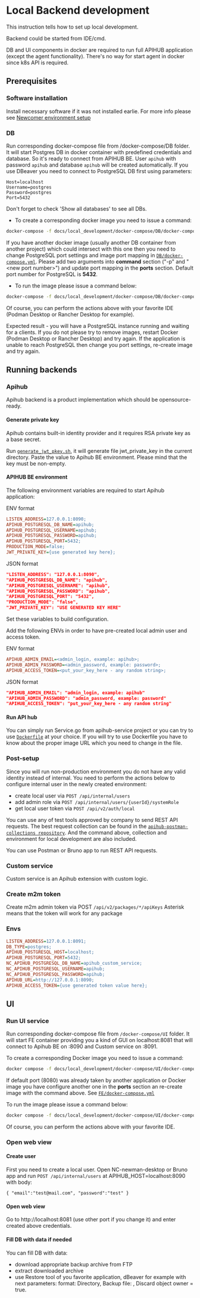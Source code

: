# Local Backend development

This instruction tells how to set up local development.  

Backend could be started from IDE/cmd.

DB and UI components in docker are required to run full APIHUB application (except the agent functionality).
There's no way for start agent in docker since k8s API is required.

## Prerequisites

### Software installation

Install necessary software if it was not installed earlie. For more info please see [Newcomer environment setup](../newcomer_env_setup.md)

### DB

Run corresponding docker-compose file from /docker-compose/DB folder.
It will start Postgres DB in docker container with predefined credentials and database. So it's ready to connect from APIHUB BE.
User `apihub` with password `apihub` and database `apihub` will be created automatically.
If you use DBeaver you need to connect to PostgreSQL DB first using parameters:
```
Host=localhost
Username=postgres
Password=postgres
Port=5432
```
Don't forget to check 'Show all databases' to see all DBs.

* To create a corresponding docker image you need to issue a command:

```bash
docker-compose -f docs/local_development/docker-compose/DB/docker-compose.yml up
```

If you have another docker image (usually another DB container from another project) which could intersect with this one then you need to change PostgreSQL port settings and image port mapping in  [`DB/docker-compose.yml`](/docs/local_development/docker-compose/DB/docker-compose.yml). Please add two arguments into **command** section ("\-p" and "\<new port number\>") and update port mapping in the **ports** section. Default port number for PostgreSQL is **5432**.

* To run the image please issue a command below:

```bash
docker-compose -f docs/local_development/docker-compose/DB/docker-compose.yml run postgres
```

Of course, you can perform the actions above with your favorite IDE (Podman Desktop or Rancher Desktop for example).

Expected result - you will have a PostgreSQL instance running and waiting for a clients. If you do not please try to remove images, restart Docker (Podman Desktop or Rancher Desktop) and try again. If the application is unable to reach PostgreSQL then change you port settings, re-create image and try again.

## Running backends

### Apihub

Apihub backend is a product implementation which should be opensource-ready.

#### Generate private key

Apihub contains built-in identity provider and it requires RSA private key as a base secret.

Run [`generate_jwt_pkey.sh`](generate_jwt_pkey.sh), it will generate file jwt_private_key in the current directory. Paste the value to Apihub BE environment. Please mind that the key must be non-empty.

#### APIHUB BE environment

The following environment variables are required to start Apihub application:

ENV format
```INI
LISTEN_ADDRESS=127.0.0.1:8090;
APIHUB_POSTGRESQL_DB_NAME=apihub;
APIHUB_POSTGRESQL_USERNAME=apihub;
APIHUB_POSTGRESQL_PASSWORD=apihub;
APIHUB_POSTGRESQL_PORT=5432;
PRODUCTION_MODE=false;
JWT_PRIVATE_KEY={use generated key here};
```

JSON format
```JSON
"LISTEN_ADDRESS": "127.0.0.1:8090",
"APIHUB_POSTGRESQL_DB_NAME": "apihub",
"APIHUB_POSTGRESQL_USERNAME": "apihub",
"APIHUB_POSTGRESQL_PASSWORD": "apihub",
"APIHUB_POSTGRESQL_PORT": "5432",
"PRODUCTION_MODE": "false",
"JWT_PRIVATE_KEY": "USE GENERATED KEY HERE"
```

Set these variables to build configuration.

Add the following ENVs in order to have pre-created local admin user and access token.

ENV format
```INI
APIHUB_ADMIN_EMAIL=<admin_login, example: apihub>;
APIHUB_ADMIN_PASSWORD=<admin_password, example: password>;
APIHUB_ACCESS_TOKEN=<put_your_key_here - any random string>;
```

JSON format
```JSON
"APIHUB_ADMIN_EMAIL": "admin_login, example: apihub"
"APIHUB_ADMIN_PASSWORD": "admin_password, example: password"
"APIHUB_ACCESS_TOKEN": "put_your_key_here - any random string"
```

#### Run API hub

You can simply run Service.go from apihub-service project or you can try to use [`Dockerfile`](/Dockerfile) at your choice. If you will try to use Dockerfile you have to know about the proper image URL which you need to change in the file.

### Post-setup

Since you will run non-production environment you do not have any valid identity instead of internal. You need to perform the actions below to configure internal user in the newly created environment:

* create local user via `POST /api/internal/users`
* add admin role via `POST /api/internal/users/{userId}/systemRole`
* get local user token via  `POST /api/v2/auth/local`

You can use any of test tools approved by company to send REST API requests. The best request collection can be found in the [`apihub-postman-collections repository`](https://<git_group_link>/apihub-postman-collections). And the command above, collection and environment for local development are also included.

You can use Postman or Bruno app to run REST API requests.

### Custom service

Custom service is an Apihub extension with custom logic.

### Create m2m token

Create m2m admin token via POST `/api/v2/packages/*/apiKeys`
Asterisk means that the token will work for any package

### Envs

```INI
LISTEN_ADDRESS=127.0.0.1:8091;
DB_TYPE=postgres;
APIHUB_POSTGRESQL_HOST=localhost;
APIHUB_POSTGRESQL_PORT=5432;
NC_APIHUB_POSTGRESQL_DB_NAME=apihub_custom_service;
NC_APIHUB_POSTGRESQL_USERNAME=apihub;
NC_APIHUB_POSTGRESQL_PASSWORD=apihub;
APIHUB_URL=http://127.0.0.1:8090;
APIHUB_ACCESS_TOKEN={use generated token value here};
```

## UI


### Run UI service

Run corresponding docker-compose file from `/docker-compose/UI` folder.
It will start FE container providing you a kind of GUI on localhost:8081 that will connect to Apihub BE on :8090 and Custom service on :8091.

To create a corresponding Docker image you need to issue a command:

```bash
docker compose -f docs/local_development/docker-compose/UI/docker-compose.yml up
```

If default port (8080) was already taken by another application or Docker image you have configure another one in the **ports** section an re-create image with the command above. See [`FE/docker-compose.yml`](/docs/local_development/docker-compose/FE/docker-compose.yml)

To run the image please issue a command below:

```bash
docker compose -f docs/local_development/docker-compose/UI/docker-compose.yml run qubership-apihub-ui
```

Of course, you can perform the actions above with your favorite IDE.

### Open web view

#### Create user
First you need to create a local user.
Open NC-newman-desktop or Bruno app and run `POST /api/internal/users` at APIHUB_HOST=localhost:8090 with body:

`{
"email":"test@mail.com",
"password":"test"
}`

#### Open web view
Go to http://localhost:8081 (use other port if you change it) and enter created above credentials.

#### Fill DB with data if needed
You can fill DB with data:
* download appropriate backup archive from FTP
* extract downloaded archive
* use Restore tool of you favorite application, dBeaver for example with next parameters: format: Directory, Backup file: <path to folder with extracted DB>, Discard object owner = true. 